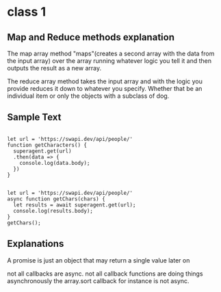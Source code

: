 # class 1

## Map and Reduce methods explanation

The map array method "maps"(creates a second array with the data from the input array) over the array running whatever logic you tell it and then outputs the result as a new array.

The reduce array method takes the input array and with the logic you provide reduces it down to whatever you specify. Whether that be an individual item or only the objects with a subclass of dog.

## Sample Text

```JS

let url = 'https://swapi.dev/api/people/'
function getCharacters() {
  superagent.get(url)
  .then(data => {
    console.log(data.body);
  })
}

```

```JS

let url = 'https://swapi.dev/api/people/'
async function getChars(chars) {
  let results = await superagent.get(url);
  console.log(results.body);
}
getChars();

```

## Explanations

A promise is just an object that may return a single value later on

not all callbacks are async.
not all callback functions are doing things asynchronously
the array.sort callback for instance is not async.
